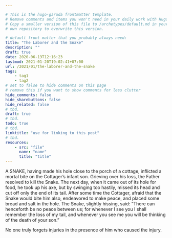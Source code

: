 ```yaml
---

# This is the hugo-garuda frontmatter template.
# Remove comments and items you won't need in your daily work with Hugo.
# Copy a smaller version of this file to /archetypes/default.md in your
# own repository to overwrite this version.

# default front matter that you probably always need:
title: "The Laborer and the Snake"
description: ""
draft: true
date: 2020-06-13T12:16:23
lastmod: 2021-01-20T19:02:41+07:00
url: /2021/01/the-laborer-and-the-snake
tags:
    - tag1
    - tag2
# set to false to hide comments on this page
# remove this if you want to show comments for less clutter
hide_comments: false
hide_sharebuttons: false
hide_related: false
# tbd.
draft: true
# tbd.
todo: true
# tbd.
linktitle: "use for linking to this post"
# tbd.
resources:
    - src: "file"
      name: "name"
      title: "title"
---
```

A SNAKE, having made his hole close to the porch of a cottage, inflicted a mortal bite on the Cottager’s infant son. Grieving over his loss, the Father resolved to kill the Snake. The next day, when it came out of its hole for food, he took up his axe, but by swinging too hastily, missed its head and cut off only the end of its tail. After some time the Cottager, afraid that the Snake would bite him also, endeavored to make peace, and placed some bread and salt in the hole. The Snake, slightly hissing, said: “There can henceforth be no peace between us; for whenever I see you I shall remember the loss of my tail, and whenever you see me you will be thinking of the death of your son.”

No one truly forgets injuries in the presence of him who caused the injury.

